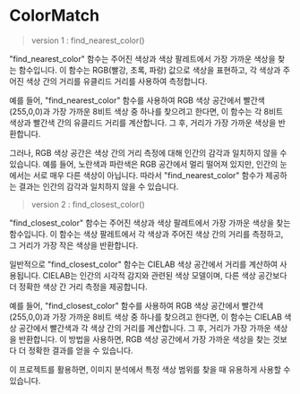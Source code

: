 # ColorMatch

> version 1 : find_nearest_color()

"find_nearest_color" 함수는 주어진 색상과 색상 팔레트에서 가장 가까운 색상을 찾는 함수입니다. 이 함수는 RGB(빨강, 초록, 파랑) 값으로 색상을 표현하고, 각 색상과 주어진 색상 간의 거리를 유클리드 거리를 사용하여 측정합니다.

예를 들어, "find_nearest_color" 함수를 사용하여 RGB 색상 공간에서 빨간색(255,0,0)과 가장 가까운 8비트 색상 중 하나를 찾으려고 한다면, 이 함수는 각 8비트 색상과 빨간색 간의 유클리드 거리를 계산합니다. 그 후, 거리가 가장 가까운 색상을 반환합니다.

그러나, RGB 색상 공간은 색상 간의 거리 측정에 대해 인간의 감각과 일치하지 않을 수 있습니다. 예를 들어, 노란색과 파란색은 RGB 공간에서 멀리 떨어져 있지만, 인간의 눈에서는 서로 매우 다른 색상이 아닙니다. 따라서 "find_nearest_color" 함수가 제공하는 결과는 인간의 감각과 일치하지 않을 수 있습니다.

> version 2 : find_closest_color()

"find_closest_color" 함수는 주어진 색상과 색상 팔레트에서 가장 가까운 색상을 찾는 함수입니다. 이 함수는 색상 팔레트에서 각 색상과 주어진 색상 간의 거리를 측정하고, 그 거리가 가장 작은 색상을 반환합니다.

일반적으로 "find_closest_color" 함수는 CIELAB 색상 공간에서 거리를 계산하여 사용됩니다. CIELAB는 인간의 시각적 감지와 관련된 색상 모델이며, 다른 색상 공간보다 더 정확한 색상 간 거리 측정을 제공합니다.

예를 들어, "find_closest_color" 함수를 사용하여 RGB 색상 공간에서 빨간색(255,0,0)과 가장 가까운 8비트 색상 중 하나를 찾으려고 한다면, 이 함수는 CIELAB 색상 공간에서 빨간색과 각 색상 간의 거리를 계산합니다. 그 후, 거리가 가장 가까운 색상을 반환합니다. 이 방법을 사용하면, RGB 색상 공간에서 가장 가까운 색상을 찾는 것보다 더 정확한 결과를 얻을 수 있습니다.


이 프로젝트를 활용하면, 이미지 분석에서 특정 색상 범위를 찾을 때 유용하게 사용할 수 있습니다.
